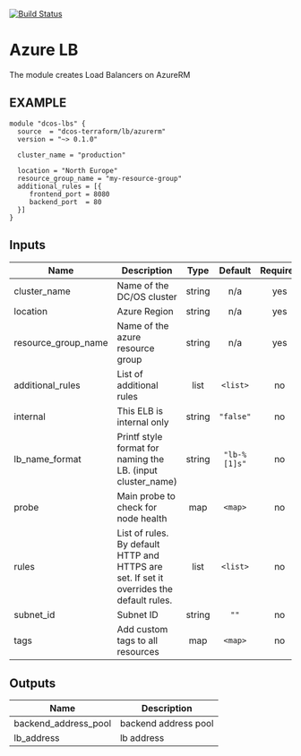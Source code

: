 [![Build Status](https://jenkins-terraform.mesosphere.com/service/dcos-terraform-jenkins/job/dcos-terraform/job/terraform-azurerm-lb/job/master/badge/icon)](https://jenkins-terraform.mesosphere.com/service/dcos-terraform-jenkins/job/dcos-terraform/job/terraform-azurerm-lb/job/master/)

Azure LB
============
The module creates Load Balancers on AzureRM

EXAMPLE
-------

```hcl
module "dcos-lbs" {
  source  = "dcos-terraform/lb/azurerm"
  version = "~> 0.1.0"

  cluster_name = "production"

  location = "North Europe"
  resource_group_name = "my-resource-group"
  additional_rules = [{
     frontend_port = 8080
     backend_port  = 80
  }]
}
```

## Inputs

| Name | Description | Type | Default | Required |
|------|-------------|:----:|:-----:|:-----:|
| cluster\_name | Name of the DC/OS cluster | string | n/a | yes |
| location | Azure Region | string | n/a | yes |
| resource\_group\_name | Name of the azure resource group | string | n/a | yes |
| additional\_rules | List of additional rules | list | `<list>` | no |
| internal | This ELB is internal only | string | `"false"` | no |
| lb\_name\_format | Printf style format for naming the LB. (input cluster_name) | string | `"lb-%[1]s"` | no |
| probe | Main probe to check for node health | map | `<map>` | no |
| rules | List of rules. By default HTTP and HTTPS are set. If set it overrides the default rules. | list | `<list>` | no |
| subnet\_id | Subnet ID | string | `""` | no |
| tags | Add custom tags to all resources | map | `<map>` | no |

## Outputs

| Name | Description |
|------|-------------|
| backend\_address\_pool | backend address pool |
| lb\_address | lb address |

